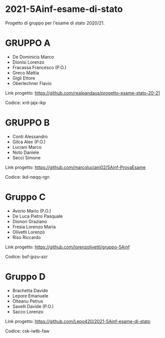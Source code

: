 # 2021-5Ainf-esame-di-stato
Progetto di gruppo per l'esame di stato 2020/21.

# GRUPPO A
- De Dominicis Marco
- Dionisi Lorenzo
- Fracassa Francesco (P.O.)
- Greco Mattia
- Gigli Ettore
- Oberlechner Flavio

Link progetto: https://github.com/realpandaus/progetto-esame-stato-20-21

Codice: xrd-jajx-ikp

# GRUPPO B
- Conti Alessandro
- Gilca Alex (P.O.) 
- Luciani Marco 
- Noto Daniele
- Secci Simone

Link progetto: https://github.com/marcoluciani02/5Ainf-ProvaEsame

Codice: ikd-neqq-rgn

# Gruppo C
- Avorio Mario (P.O.)
- De Luca Pietro Pasquale
- Dionori Graziano
- Fresia Lorenzo Maria
- Olivetti Lorenzo
- Riso Riccardo

Link progetto: https://github.com/lorenzolivetti/gruppo-5Ainf

Codice: bsf-jpzu-azr

# Gruppo D
- Brachetta Davide
- Lepore Emanuele
- Olteanu Petrus
- Savelli Davide (P.O.) 
- Sacco Lorenzo

Link progetto: https://github.com/Lepo420/2021-5Ainf-esame-di-stato

Codice: csk-iwtb-faw
